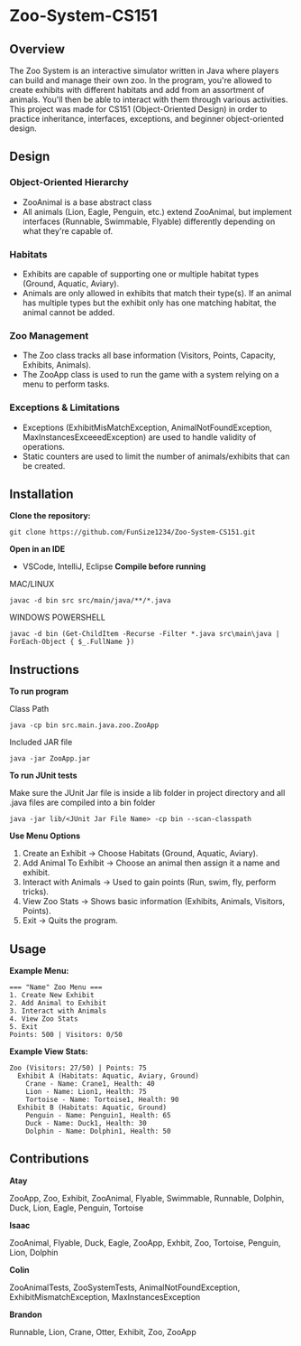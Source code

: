 # Zoo-System-CS151

## Overview

The Zoo System is an interactive simulator written in Java where players can build and manage their own zoo. In the program, you're allowed to create exhibits with different habitats and add from an assortment of animals. You'll then be able to interact with them through various activities. This project was made for CS151 (Object-Oriented Design) in order to practice inheritance, interfaces, exceptions, and beginner object-oriented design. 
  
## Design

### Object-Oriented Hierarchy
- ZooAnimal is a base abstract class
- All animals (Lion, Eagle, Penguin, etc.) extend ZooAnimal, but implement interfaces (Runnable, Swimmable, Flyable) differently depending on what they're capable of.
  
### Habitats
- Exhibits are capable of supporting one or multiple habitat types (Ground, Aquatic, Aviary).
- Animals are only allowed in exhibits that match their type(s). If an animal has multiple types but the exhibit only has one matching habitat, the animal cannot be added.
  
### Zoo Management
- The Zoo class tracks all base information (Visitors, Points, Capacity, Exhibits, Animals).
- The ZooApp class is used to run the game with a system relying on a menu to perform tasks.
  
### Exceptions & Limitations
- Exceptions (ExhibitMisMatchException, AnimalNotFoundException, MaxInstancesExceeedException) are used to handle validity of operations.
- Static counters are used to limit the number of animals/exhibits that can be created.

## Installation 

**Clone the repository:**
```
git clone https://github.com/FunSize1234/Zoo-System-CS151.git
```
**Open in an IDE**
- VSCode, IntelliJ, Eclipse
**Compile before running**

MAC/LINUX
```
javac -d bin src src/main/java/**/*.java
```
WINDOWS POWERSHELL
```
javac -d bin (Get-ChildItem -Recurse -Filter *.java src\main\java | ForEach-Object { $_.FullName })
```

## Instructions

**To run program**

Class Path
```
java -cp bin src.main.java.zoo.ZooApp
```
Included JAR file
```
java -jar ZooApp.jar
```

**To run JUnit tests**

Make sure the JUnit Jar file is inside a lib folder in project directory and all .java files are compiled into a bin folder

```
java -jar lib/<JUnit Jar File Name> -cp bin --scan-classpath
```

**Use Menu Options**
 1. Create an Exhibit -> Choose Habitats (Ground, Aquatic, Aviary).
 2. Add Animal To Exhibit -> Choose an animal then assign it a name and exhibit.
 3. Interact with Animals -> Used to gain points (Run, swim, fly, perform tricks).
 4. View Zoo Stats -> Shows basic information (Exhibits, Animals, Visitors, Points).
 5. Exit -> Quits the program.

## Usage

**Example Menu:**
```
=== "Name" Zoo Menu ===
1. Create New Exhibit
2. Add Animal to Exhibit
3. Interact with Animals
4. View Zoo Stats
5. Exit
Points: 500 | Visitors: 0/50
```
**Example View Stats:**
```
Zoo (Visitors: 27/50) | Points: 75
  Exhibit A (Habitats: Aquatic, Aviary, Ground)
    Crane - Name: Crane1, Health: 40
    Lion - Name: Lion1, Health: 75
    Tortoise - Name: Tortoise1, Health: 90
  Exhibit B (Habitats: Aquatic, Ground)
    Penguin - Name: Penguin1, Health: 65
    Duck - Name: Duck1, Health: 30
    Dolphin - Name: Dolphin1, Health: 50
```

## Contributions

**Atay**

ZooApp, Zoo, Exhibit, ZooAnimal, Flyable, Swimmable, Runnable, Dolphin, Duck, Lion, Eagle, Penguin, Tortoise

**Isaac**

ZooAnimal, Flyable, Duck, Eagle, ZooApp, Exhbit, Zoo, Tortoise, Penguin, Lion, Dolphin

**Colin**

ZooAnimalTests, ZooSystemTests, AnimalNotFoundException, ExhibitMismatchException, MaxInstancesException


**Brandon**

Runnable, Lion, Crane, Otter, Exhibit, Zoo, ZooApp

